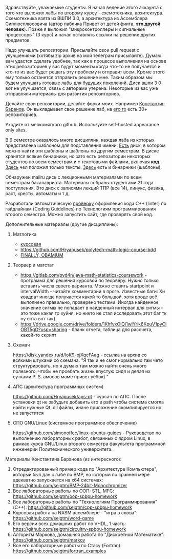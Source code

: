 Здравствуйте, уважаемые студенты. Я начал ведение этого аккаунта с того что выложил лабы по второму курсу - схемотехника, архитектура. Схемотехника взята из ВШПИ 3.0, а архитектура из Ассемблера Сиплюсплюсовича (автор паблика Привет от детей фиита, **это другой человек**). Позже я выложил "микроконтроллеры и сигнальные процессоры" (3 курс) и начал оставлять ссылки на решение других предметов.

Надо улучшать репозитории. Присылайте свои pull request с улучшениями (хотябы zip архив на мой телеграм присылайте). Думаю вам удастся сделать удобнее, так как в процессе выполнения на основе этих репозиториев у вас будут моменты когда что-то не получается и кто-то из вас будет решать эту проблему и отправит всем. Кроме этого ему только останется отправить решение мне. Таким образом мы будем улучшать готовые лабы для будущих поколений. Диск вшпи 3 0 вот не улучшается, связь с авторами утерена. Некоторые из вас уже отправляли материалы для развития репозиториев.

Делайте свои репозитории, делайте форки моих. Например [Константин Баранов](https://seigtm.github.io/). Он выкладывает свое решение лаб, на [его гх](https://github.com/seigtm?tab=repositories) есть 30+ репозиториев. 

Уходите от мелкомягкого github. Используйте self-hosted appearance only sites.

В 6 семестре оказалось много дисциплин, каждая лаба из которых представлена шаблоном для подставления имени. [Есть](https://drive.google.com/drive/folders/1IOIJFAu2wy7CuSaZgksyZtNc2X1HuTyQ?usp=sharing) диск, в котором можно найти эти шаблоны и шаблоны по другим семестрам. В диске хранятся всякие бинарники, но зато есть репозитории некоторых студентов по всем семестрам и с текстовыми файлами, включая **код**. [Здесь](https://github.com/KlyukinSA/ptu) чел положил только тексты. [Здесь](https://github.com/Quakumei/spbstu-coursework) есть и бинарники (шаблоны).

Обнаружен mailru диск с лекционными материалами по всем семестрам бакалавриата. Материалы собраны студентами 21 года поступления. Это диск с записями лекций ТПР (все 14), линукс, физика, раст, кресты, автоматы и т д.

Разработали автоматическую [проверку](https://github.com/Quakumei/zharko-formatter) оформления кода C++ (linter) по гайдлайнам (Coding Guidelines) по Технологиям программирования второго семестра. Можно запустить сайт, где проверять свой код.

Дополнительные материалы (другие дисциплины):
1. Матлогика
   - [курсовая](https://github.com/KlyukinSA/matlog)
   - https://github.com/Hryapusek/polytech-math-logic-course-bdd
   - [FINALLY, OBAMIUM](https://github.com/Hryapusek/polytech-math-logic-openedu-keys)
2. Теорвер и матстат
   - https://gitlab.com/pyd4n/java-math-statistics-coursework - программа для решения курсовой по теорверу. Нужно только вставить числа своего варианта. Можно ставить startpoint и intervalWidth - читайте комментарии в проге. Известные баги: Хи квадрат иногда получается какой то большой, хотя вроде всё выполнено правильно, проверено тестами. Иногда найденное значение сигмы не попадает в найденный интервал для сигмы - это тоже какая то хуйня, но никто не стал исследовать этот баг тк ну епта вот так)
   - https://drive.google.com/drive/folders/1KhfvxOiQi1wIYrik6KpuV1pyCIOBT5gO?usp=sharing - бланк отчета, таблица для рассчета, какой-то скрипт
3. Схемач
  
     https://disk.yandex.ru/d/loK9-pjXqcFAag - ссылка на архив со всякими штуками со схемача. "Я так и не смог нормально там чето структурировать, но я думаю там можно найти очень много полезного, чтобы не проебать жизнь впустую сидя и делая их сутками P. S. амосов маме привет уёбок) "
4. АПС (архитектура программных систем)
  
    https://github.com/Hryapusek/aps-qt - курсач по АПС. После установки qt не забудьте добавить его в path чтобы система смогла найти нужные Qt .dll файлы, иначе приложение скомпилируется но не запустится
5. СПО GNU/Linux (системное программное обеспечение)

   https://github.com/simonoffcc/linux-ubuntu-guides - Руководство по выполнению лабораторных работ, связанных с ядром Linux, в рамках курса GNU/Linux второго семестра факультета программной инженерии Политехнического университета.

Материалы Константина Баранова (из интересного):

1. Отредактированный пример кода по "Архитектуре Компьютера", который был дан к лабе по BMP, но который по крайней мере адекватно запускается на x64 системах: https://github.com/seigtm/BMP-24bit-Monochromizer
2. Все лабораторные работы по ООП: STL, MFC: https://github.com/seigtm/oop-spbpu-homework
3. Все лабораторные работы по "Технологиям Программирования" (C++): https://github.com/seigtm/cpp-spbpu-homework
4. Курсовая работа на NASM ассемблере - "игра в слова": https://github.com/seigtm/word-game
5. Его версии всех домашних работ по VHDL, 1 часть: https://github.com/seigtm/circuitry-spbpu-homework
6. Алгоритм Маркова, домашняя работа по "Дискретной Математике": https://github.com/seigtm/markov
7. Все его лабораторные работы по Стасу (Fortran): https://github.com/seigtm/fortran_examples
   
